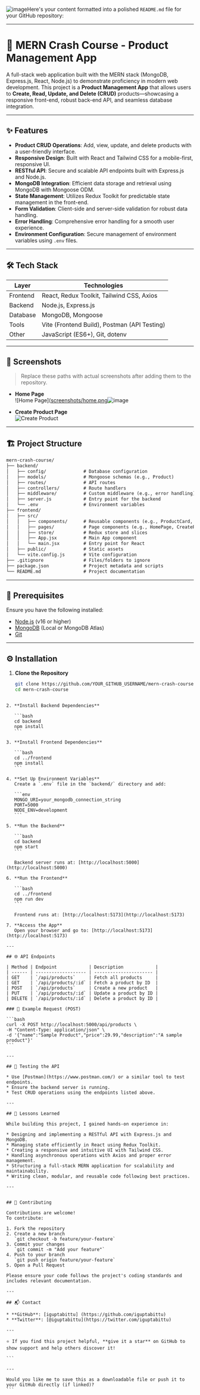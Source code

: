 ![image](https://github.com/user-attachments/assets/27c9e5c7-08c0-45cb-b284-2de454d913c8)Here's your content formatted into a polished `README.md` file for your GitHub repository:

---


# 🚀 MERN Crash Course - Product Management App

A full-stack web application built with the MERN stack (MongoDB, Express.js, React, Node.js) to demonstrate proficiency in modern web development. This project is a **Product Management App** that allows users to **Create, Read, Update, and Delete (CRUD)** products—showcasing a responsive front-end, robust back-end API, and seamless database integration.

---

## ✨ Features

- **Product CRUD Operations**: Add, view, update, and delete products with a user-friendly interface.
- **Responsive Design**: Built with React and Tailwind CSS for a mobile-first, responsive UI.
- **RESTful API**: Secure and scalable API endpoints built with Express.js and Node.js.
- **MongoDB Integration**: Efficient data storage and retrieval using MongoDB with Mongoose ODM.
- **State Management**: Utilizes Redux Toolkit for predictable state management in the front-end.
- **Form Validation**: Client-side and server-side validation for robust data handling.
- **Error Handling**: Comprehensive error handling for a smooth user experience.
- **Environment Configuration**: Secure management of environment variables using `.env` files.

---

## 🛠️ Tech Stack

| Layer       | Technologies                                     |
|------------|--------------------------------------------------|
| Frontend    | React, Redux Toolkit, Tailwind CSS, Axios        |
| Backend     | Node.js, Express.js                              |
| Database    | MongoDB, Mongoose                                |
| Tools       | Vite (Frontend Build), Postman (API Testing)     |
| Other       | JavaScript (ES6+), Git, dotenv                   |

---

## 📸 Screenshots

> Replace these paths with actual screenshots after adding them to the repository.

- **Home Page**  
  ![Home Page]([screenshots/home.png](https://github.com/burakorkmez/mern-crash-course/blob/master/frontend/public/screenshot-for-readme.png)![image](https://github.com/user-attachments/assets/8bffc2a3-5463-4307-a3da-c1934dab55d8)

- **Create Product Page**  
  ![Create Product](screenshots/create.png)

---

## 🏗️ Project Structure


```markdown
mern-crash-course/
├── backend/
│   ├── config/              # Database configuration
│   ├── models/              # Mongoose schemas (e.g., Product)
│   ├── routes/              # API routes
│   ├── controllers/         # Route handlers
│   ├── middleware/          # Custom middleware (e.g., error handling)
│   ├── server.js            # Entry point for the backend
│   └── .env                 # Environment variables
├── frontend/
│   ├── src/
│   │   ├── components/      # Reusable components (e.g., ProductCard, Navbar)
│   │   ├── pages/           # Page components (e.g., HomePage, CreatePage)
│   │   ├── store/           # Redux store and slices
│   │   ├── App.jsx          # Main App component
│   │   └── main.jsx         # Entry point for React
│   ├── public/              # Static assets
│   └── vite.config.js       # Vite configuration
├── .gitignore               # Files/folders to ignore
├── package.json             # Project metadata and scripts
└── README.md                # Project documentation

```

---

## 🔧 Prerequisites

Ensure you have the following installed:

- [Node.js](https://nodejs.org/) (v16 or higher)
- [MongoDB](https://www.mongodb.com/) (Local or MongoDB Atlas)
- [Git](https://git-scm.com/)

---

## ⚙️ Installation

1. **Clone the Repository**  
   ```bash
   git clone https://github.com/YOUR_GITHUB_USERNAME/mern-crash-course.git
   cd mern-crash-course
````

2. **Install Backend Dependencies**

   ```bash
   cd backend
   npm install
   ```

3. **Install Frontend Dependencies**

   ```bash
   cd ../frontend
   npm install
   ```

4. **Set Up Environment Variables**
   Create a `.env` file in the `backend/` directory and add:

   ```env
   MONGO_URI=your_mongodb_connection_string
   PORT=5000
   NODE_ENV=development
   ```

5. **Run the Backend**

   ```bash
   cd backend
   npm start
   ```

   Backend server runs at: [http://localhost:5000](http://localhost:5000)

6. **Run the Frontend**

   ```bash
   cd ../frontend
   npm run dev
   ```

   Frontend runs at: [http://localhost:5173](http://localhost:5173)

7. **Access the App**
   Open your browser and go to: [http://localhost:5173](http://localhost:5173)

---

## 🌐 API Endpoints

| Method | Endpoint            | Description            |
| ------ | ------------------- | ---------------------- |
| GET    | `/api/products`     | Fetch all products     |
| GET    | `/api/products/:id` | Fetch a product by ID  |
| POST   | `/api/products`     | Create a new product   |
| PUT    | `/api/products/:id` | Update a product by ID |
| DELETE | `/api/products/:id` | Delete a product by ID |

### 🔄 Example Request (POST)

```bash
curl -X POST http://localhost:5000/api/products \
-H "Content-Type: application/json" \
-d '{"name":"Sample Product","price":29.99,"description":"A sample product"}'
```

---

## 🧪 Testing the API

* Use [Postman](https://www.postman.com/) or a similar tool to test endpoints.
* Ensure the backend server is running.
* Test CRUD operations using the endpoints listed above.

---

## 📝 Lessons Learned

While building this project, I gained hands-on experience in:

* Designing and implementing a RESTful API with Express.js and MongoDB.
* Managing state efficiently in React using Redux Toolkit.
* Creating a responsive and intuitive UI with Tailwind CSS.
* Handling asynchronous operations with Axios and proper error management.
* Structuring a full-stack MERN application for scalability and maintainability.
* Writing clean, modular, and reusable code following best practices.

---


## 🤝 Contributing

Contributions are welcome!
To contribute:

1. Fork the repository
2. Create a new branch
   `git checkout -b feature/your-feature`
3. Commit your changes
   `git commit -m "Add your feature"`
4. Push to your branch
   `git push origin feature/your-feature`
5. Open a Pull Request

Please ensure your code follows the project's coding standards and includes relevant documentation.

---

## 📬 Contact

* **GitHub**: [iguptabittu] (https://github.com/iguptabittu)
* **Twitter**: [@iguptabittu](https://twitter.com/iguptabittu)

---

⭐ If you find this project helpful, **give it a star** on GitHub to show support and help others discover it!

```

---

Would you like me to save this as a downloadable file or push it to your GitHub directly (if linked)?
```
